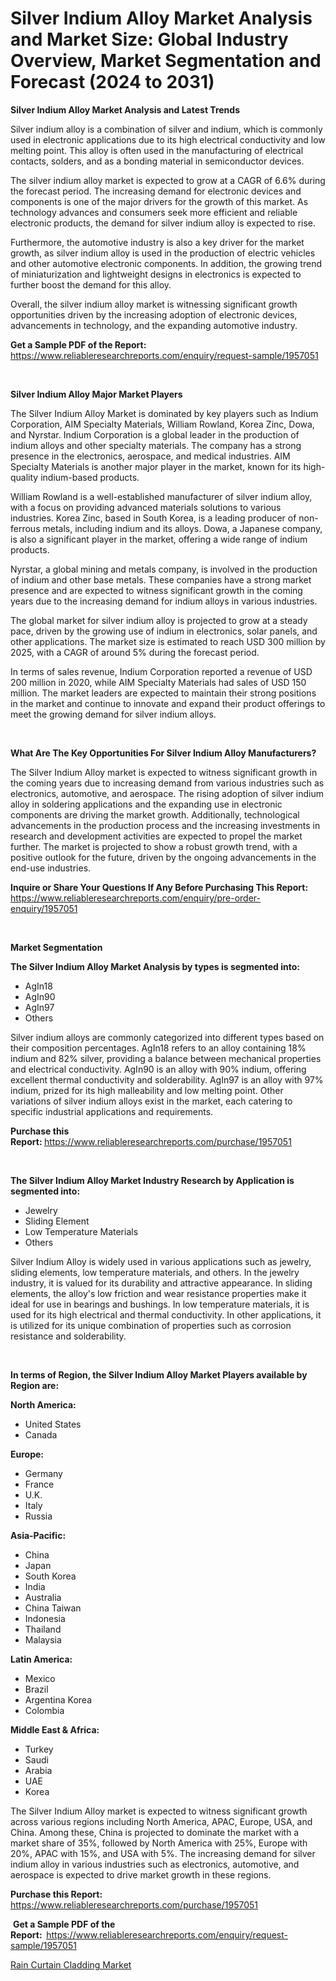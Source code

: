 <p><h1>Silver Indium Alloy Market Analysis and Market Size: Global Industry Overview, Market Segmentation and Forecast (2024 to 2031)</h1></p><p><strong>Silver Indium Alloy Market Analysis and Latest Trends</strong></p>
<p><p>Silver indium alloy is a combination of silver and indium, which is commonly used in electronic applications due to its high electrical conductivity and low melting point. This alloy is often used in the manufacturing of electrical contacts, solders, and as a bonding material in semiconductor devices.</p><p>The silver indium alloy market is expected to grow at a CAGR of 6.6% during the forecast period. The increasing demand for electronic devices and components is one of the major drivers for the growth of this market. As technology advances and consumers seek more efficient and reliable electronic products, the demand for silver indium alloy is expected to rise.</p><p>Furthermore, the automotive industry is also a key driver for the market growth, as silver indium alloy is used in the production of electric vehicles and other automotive electronic components. In addition, the growing trend of miniaturization and lightweight designs in electronics is expected to further boost the demand for this alloy.</p><p>Overall, the silver indium alloy market is witnessing significant growth opportunities driven by the increasing adoption of electronic devices, advancements in technology, and the expanding automotive industry.</p></p>
<p><strong>Get a Sample PDF of the Report:&nbsp;</strong> <a href="https://www.reliableresearchreports.com/enquiry/request-sample/1957051">https://www.reliableresearchreports.com/enquiry/request-sample/1957051</a></p>
<p>&nbsp;</p>
<p><strong>Silver Indium Alloy Major Market Players</strong></p>
<p><p>The Silver Indium Alloy Market is dominated by key players such as Indium Corporation, AIM Specialty Materials, William Rowland, Korea Zinc, Dowa, and Nyrstar. Indium Corporation is a global leader in the production of indium alloys and other specialty materials. The company has a strong presence in the electronics, aerospace, and medical industries. AIM Specialty Materials is another major player in the market, known for its high-quality indium-based products.</p><p>William Rowland is a well-established manufacturer of silver indium alloy, with a focus on providing advanced materials solutions to various industries. Korea Zinc, based in South Korea, is a leading producer of non-ferrous metals, including indium and its alloys. Dowa, a Japanese company, is also a significant player in the market, offering a wide range of indium products.</p><p>Nyrstar, a global mining and metals company, is involved in the production of indium and other base metals. These companies have a strong market presence and are expected to witness significant growth in the coming years due to the increasing demand for indium alloys in various industries.</p><p>The global market for silver indium alloy is projected to grow at a steady pace, driven by the growing use of indium in electronics, solar panels, and other applications. The market size is estimated to reach USD 300 million by 2025, with a CAGR of around 5% during the forecast period.</p><p>In terms of sales revenue, Indium Corporation reported a revenue of USD 200 million in 2020, while AIM Specialty Materials had sales of USD 150 million. The market leaders are expected to maintain their strong positions in the market and continue to innovate and expand their product offerings to meet the growing demand for silver indium alloys.</p></p>
<p>&nbsp;</p>
<p><strong>What Are The Key Opportunities For Silver Indium Alloy Manufacturers?</strong></p>
<p><p>The Silver Indium Alloy market is expected to witness significant growth in the coming years due to increasing demand from various industries such as electronics, automotive, and aerospace. The rising adoption of silver indium alloy in soldering applications and the expanding use in electronic components are driving the market growth. Additionally, technological advancements in the production process and the increasing investments in research and development activities are expected to propel the market further. The market is projected to show a robust growth trend, with a positive outlook for the future, driven by the ongoing advancements in the end-use industries.</p></p>
<p><strong>Inquire or Share Your Questions If Any Before Purchasing This Report:</strong> <a href="https://www.reliableresearchreports.com/enquiry/pre-order-enquiry/1957051">https://www.reliableresearchreports.com/enquiry/pre-order-enquiry/1957051</a></p>
<p>&nbsp;</p>
<p><strong>Market Segmentation</strong></p>
<p><strong>The Silver Indium Alloy Market Analysis by types is segmented into:</strong></p>
<p><ul><li>AgIn18</li><li>AgIn90</li><li>AgIn97</li><li>Others</li></ul></p>
<p><p>Silver indium alloys are commonly categorized into different types based on their composition percentages. AgIn18 refers to an alloy containing 18% indium and 82% silver, providing a balance between mechanical properties and electrical conductivity. AgIn90 is an alloy with 90% indium, offering excellent thermal conductivity and solderability. AgIn97 is an alloy with 97% indium, prized for its high malleability and low melting point. Other variations of silver indium alloys exist in the market, each catering to specific industrial applications and requirements.</p></p>
<p><strong>Purchase this Report:&nbsp;</strong><a href="https://www.reliableresearchreports.com/purchase/1957051">https://www.reliableresearchreports.com/purchase/1957051</a></p>
<p>&nbsp;</p>
<p><strong>The Silver Indium Alloy Market Industry Research by Application is segmented into:</strong></p>
<p><ul><li>Jewelry</li><li>Sliding Element</li><li>Low Temperature Materials</li><li>Others</li></ul></p>
<p><p>Silver Indium Alloy is widely used in various applications such as jewelry, sliding elements, low temperature materials, and others. In the jewelry industry, it is valued for its durability and attractive appearance. In sliding elements, the alloy's low friction and wear resistance properties make it ideal for use in bearings and bushings. In low temperature materials, it is used for its high electrical and thermal conductivity. In other applications, it is utilized for its unique combination of properties such as corrosion resistance and solderability.</p></p>
<p>&nbsp;</p>
<p><strong>In terms of Region, the Silver Indium Alloy Market Players available by Region are:</strong></p>
<p>
    <p> <strong> North America: </strong>
        <ul>
            <li>United States</li>
            <li>Canada</li>
        </ul>
        </p> 
    <p> <strong> Europe: </strong>
        <ul>
            <li>Germany</li>
            <li>France</li>
            <li>U.K.</li>
            <li>Italy</li>
            <li>Russia</li>
        </ul>
        </p> 
    <p> <strong> Asia-Pacific: </strong>
        <ul>
            <li>China</li>
            <li>Japan</li>
            <li>South Korea</li>
            <li>India</li>
            <li>Australia</li>
            <li>China Taiwan</li>
            <li>Indonesia</li>
            <li>Thailand</li>
            <li>Malaysia</li>
        </ul>
        </p> 
    <p> <strong> Latin America: </strong>
        <ul>
            <li>Mexico</li>
            <li>Brazil</li>
            <li>Argentina Korea</li>
            <li>Colombia</li>
        </ul>
        </p> 
    <p> <strong> Middle East & Africa: </strong>
        <ul>
            <li>Turkey</li>
            <li>Saudi</li>
            <li>Arabia</li>
            <li>UAE</li>
            <li>Korea</li>
        </ul>
    </p>
    </p>
<p><p>The Silver Indium Alloy market is expected to witness significant growth across various regions including North America, APAC, Europe, USA, and China. Among these, China is projected to dominate the market with a market share of 35%, followed by North America with 25%, Europe with 20%, APAC with 15%, and USA with 5%. The increasing demand for silver indium alloy in various industries such as electronics, automotive, and aerospace is expected to drive market growth in these regions.</p></p>
<p><strong>Purchase this Report: </strong><a href="https://www.reliableresearchreports.com/purchase/1957051">https://www.reliableresearchreports.com/purchase/1957051</a></p>
<p>&nbsp;<strong>Get a Sample PDF of the Report:&nbsp;&nbsp;</strong><a href="https://www.reliableresearchreports.com/enquiry/request-sample/1957051">https://www.reliableresearchreports.com/enquiry/request-sample/1957051</a></p>
<p><strong></strong></p>
<p><p><a href="https://gamy-alyssum-396.notion.site/Rain-Curtain-Cladding-Market-with-the-goal-of-estimating-the-market-size-and-future-growth-potential-18a77a4e33e34bafb56df5a4e49a4ae0">Rain Curtain Cladding Market</a></p></p>